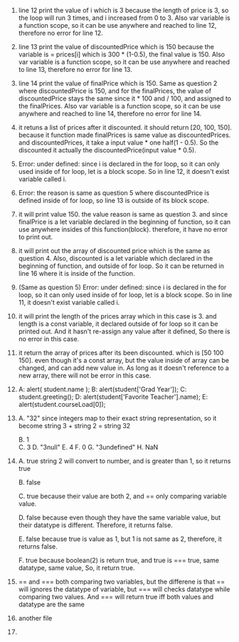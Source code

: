 1. line 12 print the value of i which is 3 because the length of price is 3, so the loop will run 3 times, and i increased from 0 to 3. Also var variable is a function scope, so it can be use anywhere and reached to line 12, therefore no error for line 12.
   
2. line 13 print the value of discountedPrice which is 150 because the variable is = prices[i] which is 300 * (1-0.5), the final value is 150. Also var variable is a function scope, so it can be use anywhere and reached to line 13, therefore no error for line 13.


3. line 14 print the value of finalPrice which is 150. Same as question 2 where discountedPrice is 150, and for the finalPrices, the value of discountedPrice stays the same since it * 100 and / 100, and assigned to the finalPrices.  Also var variable is a function scope, so it can be use anywhere and reached to line 14, therefore no error for line 14.
   
4. it retuns a list of prices after it discounted. it should return [20, 100, 150]. because it function made finalPrices is same value as discountedPrices. and discountedPrices, it take a input value * one half(1 - 0.5). So the discounted it actually the discountedPrice(input value * 0.5).


5. Error: under defined: since i is declared in the for loop, so it can only used inside of for loop, let is a block scope. So in line 12, it doesn't exist variable called i.
   
6. Error: the reason is same as question 5 where discountedPrice is defined inside of for loop, so line 13 is outside of its block scope.
   
7. it will print value 150. the value reason is same as question 3. and since finalPrice is a let variable declared in the beginning of function, so it can use anywhere insides of this function(block). therefore, it have no error to print out.
8. it will print out the array of discounted price which is the same as question 4. Also, discounted is a let variable which declared in the beginning of function, and outside of for loop. So it can be returned in line 16 where it is inside of the function.
   
9. (Same as question 5)  Error: under defined: since i is declared in the for loop, so it can only used inside of for loop, let is a block scope. So in line 11, it doesn't exist variable called i.


10. it will print the length of the prices array which in this case is 3. and length is a const variable, it declared outside of for loop so it can be printed out. And it hasn't re-assign any value after it defined, So there is no error in this case.

11. it return the array of prices after its been discounted. which is [50 100 150]. even though it's a const array, but the value inside of array can be changed, and can add new value in. As long as it doesn't reference to a new array, there will not be error in this case.

12. A: alert( student.name );
    B: alert(student['Grad Year']);
    C: student.greeting();
    D: alert(student['Favorite Teacher'].name);
    E: alert(student.courseLoad[0]);



13. A. "32"  since integers map to their exact string representation, so it become string 3 + string 2 = string 32
    
    B. 1  
    C. 3
    D. "3null"
    E. 4
    F. 0
    G. "3undefined"
    H. NaN






14. A. true  string 2 will convert to number, and is greater than 1, so it returns true
    
    B. false

    C. true because their value are both 2, and == only comparing variable value.

    D. false because even though they have the same variable value, but their datatype is different. Therefore, it returns false.

    E. false because true is value as 1, but 1 is not same as 2, therefore, it returns false.

    F. true because boolean(2) is return true, and true is === true, same datatype, same value, So, it return true.

15. == and === both comparing two variables, but the differene is that == will ignores the datatype of variable, but === will checks datatype while comparing two values. And === will return true iff both values and datatype are the same



16. another file
17. 